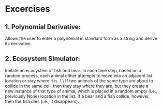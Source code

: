 # Excercises
## 1. Polynomial Derivative: 
Allows the user to enter a polynomial in standard form as a string and derive its derivative.
## 2. Ecosystem Simulator:
Imitate an ecosystem of fish and bear. In each time step, based on a random process, each animal either attempts to move into an adjacent list location or stay where it is. \\
\\
If two animals of the same type are about to collide in the same cell, then they stay where they are, but they create a new instance of that type of animal, which is placed in a random empty (i.e., previously None) location in the list. If a bear and a fish collide, however, then the fish dies (i.e., it disappears).
